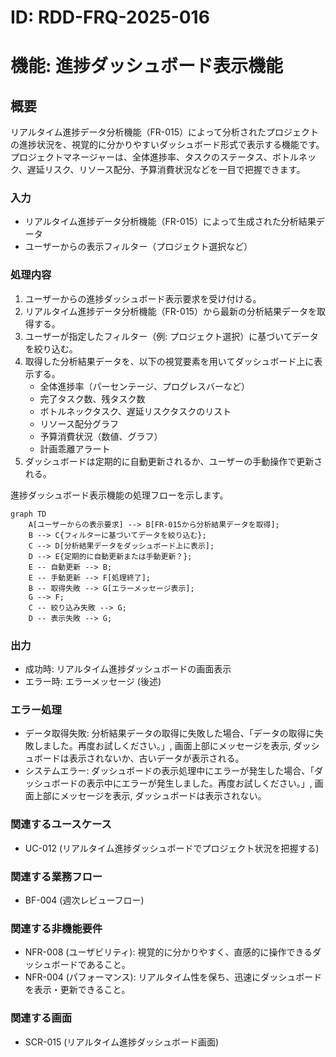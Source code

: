 # ID: RDD-FRQ-2025-016

# 機能: 進捗ダッシュボード表示機能

## 概要

リアルタイム進捗データ分析機能（FR-015）によって分析されたプロジェクトの進捗状況を、視覚的に分かりやすいダッシュボード形式で表示する機能です。プロジェクトマネージャーは、全体進捗率、タスクのステータス、ボトルネック、遅延リスク、リソース配分、予算消費状況などを一目で把握できます。

### 入力

- リアルタイム進捗データ分析機能（FR-015）によって生成された分析結果データ
- ユーザーからの表示フィルター（プロジェクト選択など）

### 処理内容

1. ユーザーからの進捗ダッシュボード表示要求を受け付ける。
1. リアルタイム進捗データ分析機能（FR-015）から最新の分析結果データを取得する。
1. ユーザーが指定したフィルター（例: プロジェクト選択）に基づいてデータを絞り込む。
1. 取得した分析結果データを、以下の視覚要素を用いてダッシュボード上に表示する。
   - 全体進捗率（パーセンテージ、プログレスバーなど）
   - 完了タスク数、残タスク数
   - ボトルネックタスク、遅延リスクタスクのリスト
   - リソース配分グラフ
   - 予算消費状況（数値、グラフ）
   - 計画乖離アラート
1. ダッシュボードは定期的に自動更新されるか、ユーザーの手動操作で更新される。

進捗ダッシュボード表示機能の処理フローを示します。

```mermaid
graph TD
    A[ユーザーからの表示要求] --> B[FR-015から分析結果データを取得];
    B --> C{フィルターに基づいてデータを絞り込む};
    C --> D[分析結果データをダッシュボード上に表示];
    D --> E{定期的に自動更新または手動更新？};
    E -- 自動更新 --> B;
    E -- 手動更新 --> F[処理終了];
    B -- 取得失敗 --> G[エラーメッセージ表示];
    G --> F;
    C -- 絞り込み失敗 --> G;
    D -- 表示失敗 --> G;
```

### 出力

- 成功時: リアルタイム進捗ダッシュボードの画面表示
- エラー時: エラーメッセージ (後述)

### エラー処理

- データ取得失敗: 分析結果データの取得に失敗した場合、「データの取得に失敗しました。再度お試しください。」, 画面上部にメッセージを表示, ダッシュボードは表示されないか、古いデータが表示される。
- システムエラー: ダッシュボードの表示処理中にエラーが発生した場合、「ダッシュボードの表示中にエラーが発生しました。再度お試しください。」, 画面上部にメッセージを表示, ダッシュボードは表示されない。

### 関連するユースケース

- UC-012 (リアルタイム進捗ダッシュボードでプロジェクト状況を把握する)

### 関連する業務フロー

- BF-004 (週次レビューフロー)

### 関連する非機能要件

- NFR-008
  (ユーザビリティ): 視覚的に分かりやすく、直感的に操作できるダッシュボードであること。
- NFR-004
  (パフォーマンス): リアルタイム性を保ち、迅速にダッシュボードを表示・更新できること。

### 関連する画面

- SCR-015 (リアルタイム進捗ダッシュボード画面)
